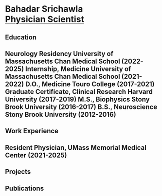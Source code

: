 <h1>Bahadar Srichawla <br/><a href="https://scholar.google.com/citations?user=OYueD80AAAAJ">Physician Scientist</a>

<h2>Education<h2/>
<b>Neurology Residency University of Massachusetts Chan Medical School (2022-2025)</b>
<b>Internship, Medicine University of Massachusetts Chan Medical School (2021-2022)</b>
<b>D.O., Medicine Touro College (2017-2021)</b>
<b>Graduate Certificate, Clinical Research  Harvard University (2017-2019)</b>
<b>M.S., Biophysics Stony Brook University (2016-2017)</b>
<b>B.S., Neuroscience Stony Brook University (2012-2016)</b>

<h2>Work Experience<h2/>
<b>Resident Physician, UMass Memorial Medical Center (2021-2025)</b>

<h2>Projects</h2>

<h2>Publications</h2>
